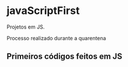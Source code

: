 # javaScriptFirst

Projetos em JS.    
   
Processo realizado durante a quarentena          
      
## Primeiros códigos feitos em JS
<br>       
    
 
    

